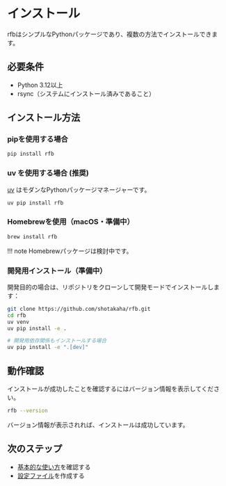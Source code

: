 # インストール

rfbはシンプルなPythonパッケージであり、複数の方法でインストールできます。

## 必要条件

- Python 3.12以上
- rsync（システムにインストール済みであること）

## インストール方法

### pipを使用する場合

```bash
pip install rfb
```

### uv を使用する場合 (推奨)

[uv](https://github.com/astral-sh/uv) はモダンなPythonパッケージマネージャーです。

```bash
uv pip install rfb
```

### Homebrewを使用（macOS・準備中）

```bash
brew install rfb
```

!!! note
    Homebrewパッケージは検討中です。

### 開発用インストール（準備中）

開発目的の場合は、リポジトリをクローンして開発モードでインストールします：

```bash
git clone https://github.com/shotakaha/rfb.git
cd rfb
uv venv
uv pip install -e .

# 開発用依存関係もインストールする場合
uv pip install -e ".[dev]"
```

## 動作確認

インストールが成功したことを確認するにはバージョン情報を表示してください。

```bash
rfb --version
```

バージョン情報が表示されれば、インストールは成功しています。

## 次のステップ

- [基本的な使い方](usage/commands.md)を確認する
- [設定ファイル](usage/configuration.md)を作成する
